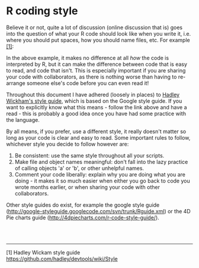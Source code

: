 <html>

<head>
<title>Getting Started with R - R coding style</title>
<link rel="stylesheet" type="text/css" href="stylesheet.css">
</head>

<body>

<h1>R coding style</h1>

<p>Believe it or not, quite a lot of discussion (online discussion that is) goes into the question of what your R code should look like when you write it, i.e. where you should put spaces, how you should name files, etc. For example <a href=#footnote-1>[1]</a>:

<!--begin.rcode,eval=FALSE
# Good
`if (debug)`
`plot(x, y)`

# Bad
`if(debug)`
`plot (x, y)`
end.rcode-->



<p>In the above example, it makes no difference at all <em>how</em> the code is interpreted by R, but it can make the difference between code that is easy to read, and code that isn't. This is especially important if you are sharing your code with collaborators, as there is nothing worse than having to re-arrange someone else's code before you can even read it!</p>

<p>Throughout this document I have adhered (loosely in places) to <a href="https://github.com/hadley/devtools/wiki/Style">Hadley Wickham's style guide</a>, which is based on the Google style guide. If you want to explicitly know what this means - follow the link above and have a read - this is probably a good idea once you have had some practice with the language.</p>

<p>By all means, if you prefer, use a different style, it really doesn't matter so long as your code is clear and easy to read. Some important rules to follow, whichever style you decide to follow however are:</p>

<ol>
<li>Be consistent: use the same style throughout all your scripts.</li>
<li>Make file and object names meaningful: don't fall into the lazy practice of calling objects 'a' or 'b', or other unhelpful names.</li>
<li>Comment your code liberally: explain why you are doing what you are doing - it makes it so much easier when either you go back to code you wrote months earlier, or when sharing your code with other collaborators.</li>
</ol>

<p>Other style guides do exist, for example the google style guide (<a href="http://google-styleguide.googlecode.com/svn/trunk/Rguide.xml">http://google-styleguide.googlecode.com/svn/trunk/Rguide.xml</a>) or the 4D Pie charts guide (<a href="http://4dpiecharts.com/r-code-style-guide/">http://4dpiecharts.com/r-code-style-guide/</a>).</p>

<br><br><hr>

<p id="f
ootnote-1">[1] Hadley Wickam style guide <a href="https://github.com/hadley/devtools/wiki/Style">https://github.com/hadley/devtools/wiki/Style</a></p>

</body>
</html>
